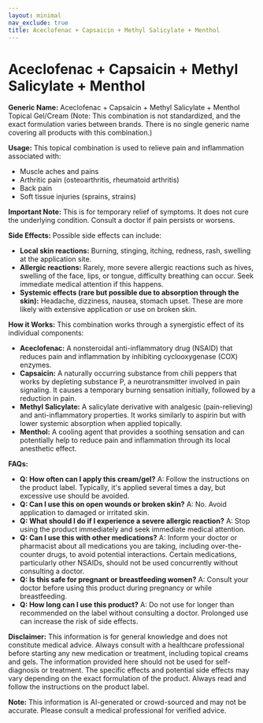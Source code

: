 ```yaml
---
layout: minimal
nav_exclude: true
title: Aceclofenac + Capsaicin + Methyl Salicylate + Menthol
---
```


# Aceclofenac + Capsaicin + Methyl Salicylate + Menthol

**Generic Name:** Aceclofenac + Capsaicin + Methyl Salicylate + Menthol Topical Gel/Cream (Note:  This combination is not standardized, and the exact formulation varies between brands.  There is no single generic name covering all products with this combination.)


**Usage:**  This topical combination is used to relieve pain and inflammation associated with:

* Muscle aches and pains
* Arthritic pain (osteoarthritis, rheumatoid arthritis)
* Back pain
* Soft tissue injuries (sprains, strains)

**Important Note:** This is for temporary relief of symptoms. It does not cure the underlying condition.  Consult a doctor if pain persists or worsens.


**Side Effects:**  Possible side effects can include:

* **Local skin reactions:** Burning, stinging, itching, redness, rash, swelling at the application site.
* **Allergic reactions:**  Rarely, more severe allergic reactions such as hives, swelling of the face, lips, or tongue, difficulty breathing can occur. Seek immediate medical attention if this happens.
* **Systemic effects (rare but possible due to absorption through the skin):**  Headache, dizziness, nausea, stomach upset. These are more likely with extensive application or use on broken skin.

**How it Works:**  This combination works through a synergistic effect of its individual components:

* **Aceclofenac:** A nonsteroidal anti-inflammatory drug (NSAID) that reduces pain and inflammation by inhibiting cyclooxygenase (COX) enzymes.
* **Capsaicin:** A naturally occurring substance from chili peppers that works by depleting substance P, a neurotransmitter involved in pain signaling.  It causes a temporary burning sensation initially, followed by a reduction in pain.
* **Methyl Salicylate:**  A salicylate derivative with analgesic (pain-relieving) and anti-inflammatory properties. It works similarly to aspirin but with lower systemic absorption when applied topically.
* **Menthol:** A cooling agent that provides a soothing sensation and can potentially help to reduce pain and inflammation through its local anesthetic effect.


**FAQs:**

* **Q: How often can I apply this cream/gel?**  A: Follow the instructions on the product label.  Typically, it's applied several times a day, but excessive use should be avoided.
* **Q: Can I use this on open wounds or broken skin?** A: No. Avoid application to damaged or irritated skin.
* **Q: What should I do if I experience a severe allergic reaction?** A: Stop using the product immediately and seek immediate medical attention.
* **Q: Can I use this with other medications?** A:  Inform your doctor or pharmacist about all medications you are taking, including over-the-counter drugs, to avoid potential interactions.  Certain medications, particularly other NSAIDs, should not be used concurrently without consulting a doctor.
* **Q: Is this safe for pregnant or breastfeeding women?** A:  Consult your doctor before using this product during pregnancy or while breastfeeding.
* **Q: How long can I use this product?** A:  Do not use for longer than recommended on the label without consulting a doctor. Prolonged use can increase the risk of side effects.


**Disclaimer:** This information is for general knowledge and does not constitute medical advice.  Always consult with a healthcare professional before starting any new medication or treatment, including topical creams and gels.  The information provided here should not be used for self-diagnosis or treatment.  The specific effects and potential side effects may vary depending on the exact formulation of the product. Always read and follow the instructions on the product label.


**Note:** This information is AI-generated or crowd-sourced and may not be accurate. Please consult a medical professional for verified advice.